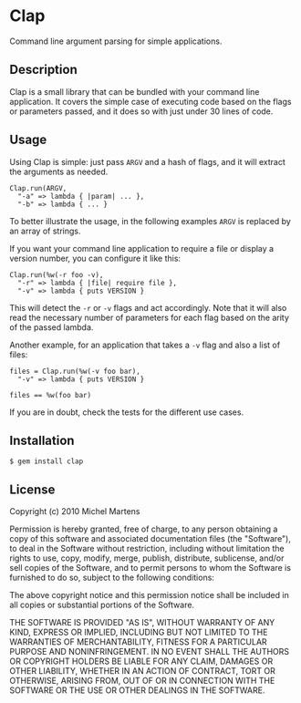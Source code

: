 Clap
====

Command line argument parsing for simple applications.

Description
-----------

Clap is a small library that can be bundled with your command line application.
It covers the simple case of executing code based on the flags or parameters
passed, and it does so with just under 30 lines of code.

Usage
-----

Using Clap is simple: just pass `ARGV` and a hash of flags, and it will extract
the arguments as needed.

    Clap.run(ARGV,
      "-a" => lambda { |param| ... },
      "-b" => lambda { ... }

To better illustrate the usage, in the following examples `ARGV` is replaced by
an array of strings.

If you want your command line application to require a file or display a
version number, you can configure it like this:

    Clap.run(%w(-r foo -v),
      "-r" => lambda { |file| require file },
      "-v" => lambda { puts VERSION }

This will detect the `-r` or `-v` flags and act accordingly. Note that it will
also read the necessary number of parameters for each flag based on the arity
of the passed lambda.

Another example, for an application that takes a `-v` flag and also a list of
files:

    files = Clap.run(%w(-v foo bar),
      "-v" => lambda { puts VERSION }

    files == %w(foo bar)

If you are in doubt, check the tests for the different use cases.

Installation
------------

    $ gem install clap

License
-------

Copyright (c) 2010 Michel Martens

Permission is hereby granted, free of charge, to any person
obtaining a copy of this software and associated documentation
files (the "Software"), to deal in the Software without
restriction, including without limitation the rights to use,
copy, modify, merge, publish, distribute, sublicense, and/or sell
copies of the Software, and to permit persons to whom the
Software is furnished to do so, subject to the following
conditions:

The above copyright notice and this permission notice shall be
included in all copies or substantial portions of the Software.

THE SOFTWARE IS PROVIDED "AS IS", WITHOUT WARRANTY OF ANY KIND,
EXPRESS OR IMPLIED, INCLUDING BUT NOT LIMITED TO THE WARRANTIES
OF MERCHANTABILITY, FITNESS FOR A PARTICULAR PURPOSE AND
NONINFRINGEMENT. IN NO EVENT SHALL THE AUTHORS OR COPYRIGHT
HOLDERS BE LIABLE FOR ANY CLAIM, DAMAGES OR OTHER LIABILITY,
WHETHER IN AN ACTION OF CONTRACT, TORT OR OTHERWISE, ARISING
FROM, OUT OF OR IN CONNECTION WITH THE SOFTWARE OR THE USE OR
OTHER DEALINGS IN THE SOFTWARE.
